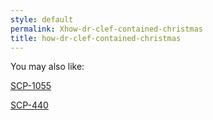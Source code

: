 ```yaml
---
style: default
permalink: Xhow-dr-clef-contained-christmas
title: how-dr-clef-contained-christmas
---
```

You may also like:

[SCP-1055](http://scp-wiki.net/scp-1055)

[SCP-440](http://scp-wiki.net/scp-440)
